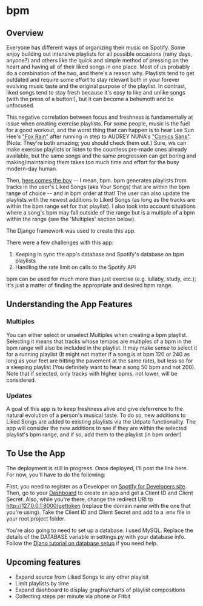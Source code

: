 # bpm

## Overview
Everyone has different ways of organizing their music on Spotify. Some enjoy building out intensive playlists for all possible occasions (rainy days, anyone?) and others like the quick and simple method of pressing on the heart and having all of their liked songs in one place. Most of us probably do a combination of the two, and there's a reason why. Playlists tend to get outdated and require some effort to stay relevant both in your forever evolving music taste and the original purpose of the playlist. In contrast, liked songs tend to stay fresh because it's easy to like and unlike songs (with the press of a button!), but it can become a behemoth and be unfocused. 

This negative correlation between focus and freshness is fundamentally at issue when creating exercise playlists. For some people, music is the fuel for a good  workout, and the worst thing that can happen is to hear Lee Sun Hee's ["Fox Rain"](https://open.spotify.com/track/5YyJ419QcZb49wjO3Dy920?si=53bc1fd2598b4927) after running in step to AUDREY NUNA's ["Comics Sans"](https://open.spotify.com/track/2dQn5I17lUiQ8ZpjqMh3TU?si=9a60d68e2360425c). (Note: They're both amazing; you should check them out.) Sure, we can make exercise playlists or listen to the countless pre-made ones already available, but the same songs and the same progression can get boring and making/maintaining them takes too much time and effort for the busy modern-day human.

Then, [here comes the boy](https://www.tiktok.com/@june_banoon/video/6979637268126420230) -- I mean, bpm. bpm generates playlists from tracks in the user's Liked Songs (aka Your Songs) that are within the bpm range of choice -- and in bpm order at that! The user can also update the playlists with the newest additions to Liked Songs (as long as the tracks are within the bpm range set for that playlist). I also took into account situations where a song's bpm may fall outside of the range but is a multiple of a bpm within the range (see the 'Multiples' section below). 

The Django framework was used to create this app.

There were a few challenges with this app:
1. Keeping in sync the app's database and Spotify's database on bpm playlists
2. Handling the rate limit on calls to the Spotify API

bpm can be used for much more than just exercise (e.g. lullaby, study, etc.); it's just a matter of finding the appropriate and desired bpm range. 


## Understanding the App Features
### Multiples
You can either select or unselect Multiples when creating a bpm playlist. Selecting it means that tracks whose tempos are multiples of a bpm in the bpm range will also be included in the playlist. It may make sense to select it for a running playlist (It might not matter if a song is at bpm 120 or 240 as long as your feet are hitting the pavement at the same rate), but less so for a sleeping playlist (You definitely want to hear a song 50 bpm and not 200). Note that if selected, only tracks with higher bpms, not lower, will be considered.

### Updates
A goal of this app is to keep freshness alive and give deferrence to the natural evolution of a person's musical taste. To do so, new additions to Liked Songs are added to existing playlists via the Udpate functionality. The app will consider the new additions to see if they are within the selected playlist's bpm range, and if so, add them to the playlist (in bpm order!)


## To Use the App
The deployment is still in progress. Once deployed, I'll post the link here. For now, you'll have to do the following:

First, you need to register as a Developer on [Spotify for Developers site](https://developer.spotify.com/). Then, go to your [Dashboard](https://developer.spotify.com/dashboard/applications) to create an app and get a Client ID and Client Secret. Also, while you're there, change the redirect URI to http://127.0.0.1:8000/gettoken (replace the domain name with the one that you're using). Take the Client ID and Client Secret and add to a .env file in your root project folder.

You're also going to need to set up a database. I used MySQL. Replace the details of the DATABASE variable in settings.py with your database info. Follow the [Djano tutorial on database setup](https://docs.djangoproject.com/en/4.0/intro/tutorial02/) if you need help.


## Upcoming features
* Expand source from Liked Songs to any other playlsit
* Limit playlists by time
* Expand dashboard to display graphs/charts of playlist compositions
* Collecting steps per minute via phone or Fitbit